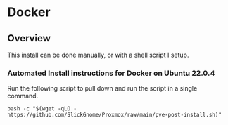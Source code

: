 # Docker

## Overview
This install can be done manually, or with a shell script I setup.

### Automated Install instructions for Docker on Ubuntu 22.0.4

Run the following script to pull down and run the script in a single command. 

```shell
bash -c "$(wget -qLO - https://github.com/SlickGnome/Proxmox/raw/main/pve-post-install.sh)"
```